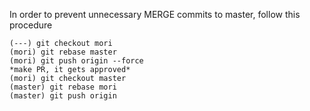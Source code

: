 In order to prevent unnecessary MERGE commits to master, follow this procedure
```
(---) git checkout mori
(mori) git rebase master
(mori) git push origin --force
*make PR, it gets approved*
(mori) git checkout master
(master) git rebase mori
(master) git push origin
```

